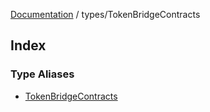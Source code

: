 [Documentation](../../README.md) / types/TokenBridgeContracts

## Index

### Type Aliases

- [TokenBridgeContracts](type-aliases/TokenBridgeContracts.md)
